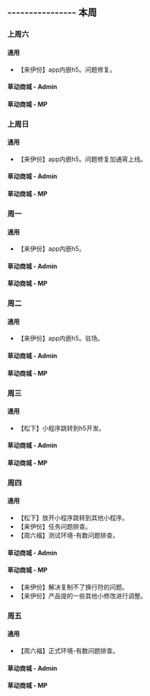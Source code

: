 ## ---------------- 本周

### 上周六
#### 通用
* 【来伊份】app内嵌h5。问题修复。
#### 草动商城 - Admin
#### 草动商城 - MP

### 上周日
#### 通用
* 【来伊份】app内嵌h5。问题修复加通宵上线。
#### 草动商城 - Admin
#### 草动商城 - MP

### 周一
#### 通用
* 【来伊份】app内嵌h5。
#### 草动商城 - Admin
#### 草动商城 - MP

### 周二
#### 通用
* 【来伊份】app内嵌h5。驻场。
#### 草动商城 - Admin
#### 草动商城 - MP

### 周三
#### 通用
* 【松下】小程序跳转到h5开发。
#### 草动商城 - Admin
#### 草动商城 - MP

### 周四
#### 通用
* 【松下】放开小程序跳转到其他小程序。
* 【来伊份】任务问题排查。
* 【周六福】测试环境-有数问题排查。
#### 草动商城 - Admin
#### 草动商城 - MP
* 【来伊份】解决复制不了换行符的问题。
* 【来伊份】产品提的一些其他小修改进行调整。

### 周五
#### 通用
* 【周六福】正式环境-有数问题排查。
#### 草动商城 - Admin
#### 草动商城 - MP
